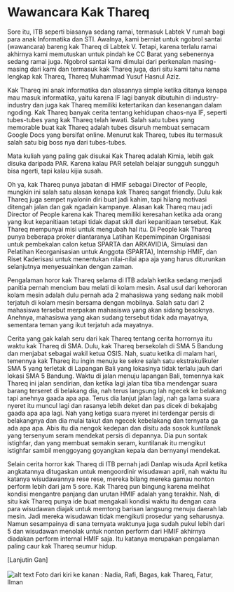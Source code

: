 # Wawancara Kak Thareq

Sore itu, ITB seperti biasanya sedang ramai, termasuk Labtek V rumah bagi para anak Informatika dan STI. Awalnya, kami berniat untuk ngobrol santai (wawancara) bareng kak Thareq di Labtek V. Tetapi, karena terlalu ramai akhirnya kami memutuskan untuk pindah ke CC Barat yang sebenernya sedang ramai juga. Ngobrol santai kami dimulai dari perkenalan masing-masing dari kami dan termasuk kak Thareq juga, dari situ kami tahu nama lengkap kak Thareq, Thareq Muhammad Yusuf Hasnul Aziz.

Kak Thareq ini anak informatika dan alasannya simple ketika ditanya kenapa mau masuk informatika, yaitu karena IF lagi banyak dibutuhin di industry-industry dan juga kak Thareq memiliki ketertarikan dan kesenangan dalam ngoding. Kak Thareq banyak cerita tentang kehidupan chaos-nya IF, seperti tubes-tubes yang kak Thareq telah lewati. Salah satu tubes yang memorable buat kak Thareq adalah tubes disuruh membuat semacam Google Docs yang bersifat online. Menurut kak Thareq, tubes itu termasuk salah satu big boss nya dari tubes-tubes. 

Mata kuliah yang paling gak disukai Kak Thareq adalah Kimia, lebih gak disuka daripada PAR. Karena kalau PAR setelah belajar sungguh sungguh bisa ngerti, tapi kalau kijia susah.

Oh ya, kak Thareq punya jabatan di HMIF sebagai Director of People, mungkin ini salah satu alasan kenapa kak Thareq sangat friendly. Dulu kak Thareq juga sempet nyalonin diri buat jadi kahim, tapi hilang motivasi ditengah jalan dan gak ngadain kampanye. Alasan kak Thareq mau jadi Director of People karena kak Thareq memiliki keresahan ketika ada orang yang ikut kepanitiaan tetapi tidak dapat skill dari kepanitiaan tersebut. Kak Thareq mempunyai misi untuk mengubah hal itu. Di People kak Thareq punya beberapa proker diantaranya Latihan Kepemimpinan Organisasi untuk pembekalan calon ketua SPARTA dan ARKAVIDIA, Simulasi dan Pelatihan Keorganisasian untuk Anggota (SPARTA), Internship HMIF, dan Riset Kaderisasi untuk menentukan nilai-nilai apa aja yang harus diturunkan selanjutnya menyesuainkan dengan zaman.

Pengalaman horor kak Thareq selama di ITB adalah ketika sedang menjadi panitia pernah mencium bau melati di kolam mesin. Asal usul dari kehororan kolam mesin adalah dulu pernah ada 2 mahasiswa yang sedang naik mobil terjatuh di kolam mesin bersama dengan mobilnya. Salah satu dari 2 mahasiswa tersebut merpakan mahasiswa yang akan sidang besoknya. Anehnya, mahasiswa yang akan sudang tersebut tidak ada mayatnya, sementara teman yang ikut terjatuh ada mayatnya.

Cerita yang gak kalah seru dari kak Thareq tentang cerita horrornya itu waktu kak Thareq di SMA. Dulu, kak Thareq bersekolah di SMA 5 Bandung dan menjabat sebagai wakil ketua OSIS. Nah, suatu ketika di malam hari, temennya kak Thareq itu ingin menuju ke sekre salah satu ekstrakulikuler SMA 5 yang terletak di Lapangan Bali yang lokasinya tidak terlalu jauh dari lokasi SMA 5 Bandung. Waktu di jalan menuju lapangan Bali, temennya kak Thareq ini jalan sendirian, dan ketika lagi jalan tiba tiba mendengar suara barang terseret di belakang dia, nah terus langsung lah ngecek ke belakang tapi anehnya gaada apa apa. Terus dia lanjut jalan lagi, nah ga lama suara nyeret itu muncul lagi dan rasanya lebih deket dan pas dicek di bekajabg gaada apa apa lagi. Nah yang ketiga suara nyeret ini terdengar persis di belakangnya dan dia mulai takut dan ngecek kebelakang dan ternyata ga ada apa apa. Abis itu dia nengok kedepan dan disitu ada sosok kuntilanak yang tersenyum seram mendekat persis di depannya. Dia pun sontak istighfar, dan yang membuat semakin seram, kuntilanak itu mengikut istighfar sambil menggoyang goyangkan kepala dan bernyanyi mendekat.

Selain cerita horror kak Thareq di ITB pernah jadi Danlap wisuda April ketika angkatannya ditugaskan untuk mengoordinir wisudawan april, nah waktu itu katanya wisudawannya rese rese, mereka bilang mereka gamau nonton perform lebih dari jam 5 sore. Kak Thareq pun bingung karena melihat kondisi mengantre panjang dan urutan HMIF adalah yang terakhir. Nah, di situ kak Thareq punya ide buat mengakali kondisi waktu itu dengan cara para wisudawan diajak untuk memtong barisan langsung menuju daerah lab mesin. Jadi mereka wisudawan tidak mengikuti prosedur yang seharusnya. Namun sesampainya di sana ternyata waktunya juga sudah pukul lebih dari 5 dan wisudawan menolak untuk nonton perform dari HMIF akhirnya diadakan perform internal HMIF saja. Itu katanya merupakan pengalaman paling caur kak Thareq seumur hidup.

[Lanjutin Gan]
<br><br>
![alt text](Rabu1800-1930.jpg)
Foto dari kiri ke kanan : Nadia, Rafi, Bagas, kak Thareq, Fatur, Ilman
